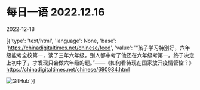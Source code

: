 # 每日一语 2022.12.16

2022-12-18

[{'type': 'text/html', 'language': None, 'base': 'https://chinadigitaltimes.net/chinese/feed', 'value': '“孩子学习特别好，六年级能考全校第一，读了三年六年级，别人都中考了他还在六年级考第一。终于决定上初中了，才发现只会做六年级的题。”——《如何看待现在国家放开疫情管控？》https://chinadigitaltimes.net/chinese/690984.html

![GitHub](https://chinadigitaltimes.net/chinese/files/2022/12/20221217_dailyquote.png)'}]